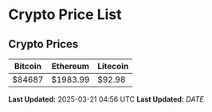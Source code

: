 # Crypto Price List

## Crypto Prices
| Bitcoin | Ethereum | Litecoin |
| ------- | -------- | -------- |
| $84687 | $1983.99 | $92.98 |
**Last Updated:** 2025-03-21 04:56 UTC
**Last Updated:** $DATE$
